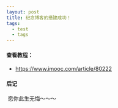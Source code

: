 ```yaml
---
layout: post
title: 纪念博客的搭建成功！
tags:
  - test
  - tags
---
```




#### 查看教程：

- https://www.imooc.com/article/80222



#### 后记

​	愿你此生无悔～～～



